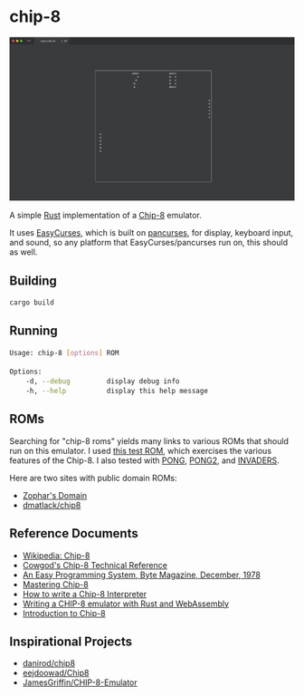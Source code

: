 # chip-8

![PONG](./pong.png)

A simple [Rust](https://www.rust-lang.org/) implementation of a 
[Chip-8](https://en.wikipedia.org/wiki/CHIP-8) emulator.

It uses [EasyCurses](https://github.com/Lokathor/easycurses-rs), which is built on
[pancurses](https://github.com/ihalila/pancurses), for display,
keyboard input, and sound, so any platform that EasyCurses/pancurses run on, this should
as well.

## Building

```bash
cargo build
```

## Running

```bash
Usage: chip-8 [options] ROM

Options:
    -d, --debug         display debug info
    -h, --help          display this help message
```

## ROMs

Searching for "chip-8 roms" yields many links to various ROMs that should run on this
emulator. I used [this test ROM](https://github.com/corax89/chip8-test-rom), which exercises
the various features of the Chip-8. I also tested with [PONG](https://github.com/eejdoowad/Chip8/blob/master/roms/PONG),
[PONG2](https://github.com/eejdoowad/Chip8/blob/master/roms/PONG2), and 
[INVADERS](https://github.com/eejdoowad/Chip8/blob/master/roms/INVADERS).

Here are two sites with public domain ROMs:

* [Zophar's Domain](https://www.zophar.net/pdroms/chip8.html)
* [dmatlack/chip8](https://github.com/dmatlack/chip8/tree/master/roms)

## Reference Documents

* [Wikipedia: Chip-8](https://en.wikipedia.org/wiki/CHIP-8)
* [Cowgod's Chip-8 Technical Reference](http://devernay.free.fr/hacks/chip8/C8TECH10.HTM)
* [An Easy Programming System, Byte Magazine, December, 1978](https://archive.org/stream/byte-magazine-1978-12/1978_12_BYTE_03-12_Life#page/n109/mode/2up)
* [Mastering Chip-8](http://mattmik.com/files/chip8/mastering/chip8.html)
* [How to write a Chip-8 Interpreter](http://www.multigesture.net/articles/how-to-write-an-emulator-chip-8-interpreter/)
* [Writing a CHIP-8 emulator with Rust and WebAssembly](https://blog.scottlogic.com/2017/12/13/chip8-emulator-webassembly-rust.html)
* [Introduction to Chip-8](http://www.emulator101.com/introduction-to-chip-8.html)

## Inspirational Projects

* [danirod/chip8](https://github.com/danirod/chip8)
* [eejdoowad/Chip8](https://github.com/eejdoowad/Chip8)
* [JamesGriffin/CHIP-8-Emulator](https://github.com/JamesGriffin/CHIP-8-Emulator)

